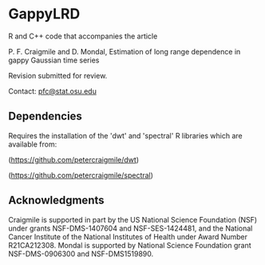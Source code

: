 # GappyLRD

R and C++ code that accompanies the article

P. F. Craigmile and D. Mondal,
Estimation of long range dependence in gappy Gaussian time series

Revision submitted for review.

Contact: pfc@stat.osu.edu



## Dependencies

Requires the installation of the 'dwt' and 'spectral'
R libraries which are available from:

(https://github.com/petercraigmile/dwt)

(https://github.com/petercraigmile/spectral)



## Acknowledgments

Craigmile is supported in part by the US National Science Foundation (NSF) under grants NSF-DMS-1407604 and NSF-SES-1424481, and the National Cancer Institute of the National Institutes of Health under Award Number R21CA212308. Mondal is supported by National Science Foundation grant NSF-DMS-0906300 and NSF-DMS1519890.

